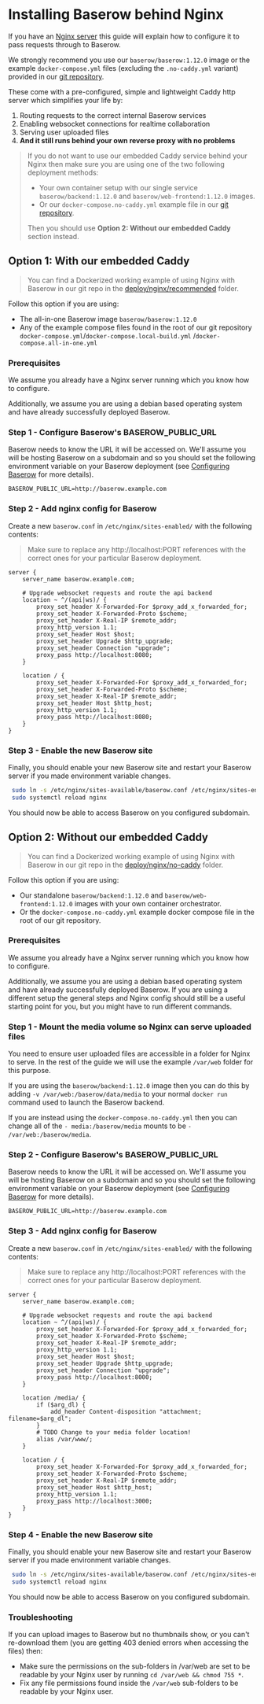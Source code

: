 # Installing Baserow behind Nginx

If you have an [Nginx server](https://www.nginx.com/) this guide will explain how to
configure it to pass requests through to Baserow.

We strongly recommend you use our `baserow/baserow:1.12.0` image or the example
`docker-compose.yml` files (excluding the `.no-caddy.yml` variant) provided in
our [git repository](https://gitlab.com/bramw/baserow/-/tree/master/deploy/nginx/).

These come with a pre-configured, simple and lightweight Caddy http server which 
simplifies your life by:

1. Routing requests to the correct internal Baserow services
2. Enabling websocket connections for realtime collaboration
3. Serving user uploaded files
4. **And it still runs behind your own reverse proxy with no problems**

> If you do not want to use our embedded Caddy service behind your Nginx then
> make sure you are using one of the two following deployment methods: 
>
> * Your own container setup with our single service `baserow/backend:1.12.0`
    and `baserow/web-frontend:1.12.0` images.
> * Or our `docker-compose.no-caddy.yml` example file in our [git repository](https://gitlab.com/bramw/baserow/-/tree/master/deploy/nginx/).
> 
> Then you should use **Option 2: Without our embedded Caddy** section instead.

## Option 1: With our embedded Caddy

> You can find a Dockerized working example of using Nginx with Baserow in our git repo in
> the [deploy/nginx/recommended](https://gitlab.com/bramw/baserow/-/tree/master/deploy/nginx/)
> folder.

Follow this option if you are using:

* The all-in-one Baserow image `baserow/baserow:1.12.0`
* Any of the example compose files found in the root of our git
  repository `docker-compose.yml`/`docker-compose.local-build.yml`
  /`docker-compose.all-in-one.yml`

### Prerequisites

We assume you already have a Nginx server running which you know how to configure.

Additionally, we assume you are using a debian based operating system and have already
successfully deployed Baserow. 

### Step 1 - Configure Baserow's BASEROW_PUBLIC_URL

Baserow needs to know the URL it will be accessed on. We'll assume you will be hosting
Baserow on a subdomain and so you should set the following environment variable on your
Baserow deployment (see [Configuring Baserow](./configuration.md) for more details).

```
BASEROW_PUBLIC_URL=http://baserow.example.com
```

### Step 2 - Add nginx config for Baserow

Create a new `baserow.conf` in `/etc/nginx/sites-enabled/` with the following contents:

> Make sure to replace any http://localhost:PORT references with the correct ones for
> your particular Baserow deployment.

```
server {
    server_name baserow.example.com;

    # Upgrade websocket requests and route the api backend
    location ~ ^/(api|ws)/ {
        proxy_set_header X-Forwarded-For $proxy_add_x_forwarded_for;
        proxy_set_header X-Forwarded-Proto $scheme;
        proxy_set_header X-Real-IP $remote_addr;
        proxy_http_version 1.1;
        proxy_set_header Host $host;
        proxy_set_header Upgrade $http_upgrade;
        proxy_set_header Connection "upgrade";
        proxy_pass http://localhost:8080;
    }

    location / {
        proxy_set_header X-Forwarded-For $proxy_add_x_forwarded_for;
        proxy_set_header X-Forwarded-Proto $scheme;
        proxy_set_header X-Real-IP $remote_addr;
        proxy_set_header Host $http_host;
        proxy_http_version 1.1;
        proxy_pass http://localhost:8080;
    }
}
```

### Step 3 - Enable the new Baserow site

Finally, you should enable your new Baserow site and restart your Baserow server if you
made environment variable changes.

```bash
 sudo ln -s /etc/nginx/sites-available/baserow.conf /etc/nginx/sites-enabled/baserow.conf
 sudo systemctl reload nginx
```

You should now be able to access Baserow on you configured subdomain.

## Option 2: Without our embedded Caddy

> You can find a Dockerized working example of using Nginx with Baserow in our git repo in
> the [deploy/nginx/no-caddy](https://gitlab.com/bramw/baserow/-/tree/master/deploy/nginx/)
> folder.

Follow this option if you are using:

* Our standalone `baserow/backend:1.12.0` and `baserow/web-frontend:1.12.0` images with
  your own container orchestrator.
* Or the `docker-compose.no-caddy.yml` example docker compose file in the root of our
  git repository.

### Prerequisites

We assume you already have a Nginx server running which you know how to configure.

Additionally, we assume you are using a debian based operating system and have already
successfully deployed Baserow. If you are using a different setup the 
general steps and Nginx config should still be a useful starting point for you,
but you might have to run different commands.

### Step 1 - Mount the media volume so Nginx can serve uploaded files

You need to ensure user uploaded files are accessible in a folder for Nginx to serve. In
the rest of the guide we will use the example `/var/web` folder for this purpose.

If you are using the `baserow/backend:1.12.0` image then you can do this by adding
`-v /var/web:/baserow/data/media` to your normal `docker run` command used to launch the
Baserow backend.

If you are instead using the `docker-compose.no-caddy.yml` then you can change all of
the
`- media:/baserow/media` mounts to be `- /var/web:/baserow/media`.

### Step 2 - Configure Baserow's BASEROW_PUBLIC_URL

Baserow needs to know the URL it will be accessed on. We'll assume you will be hosting
Baserow on a subdomain and so you should set the following environment variable on your
Baserow deployment (see [Configuring Baserow](./configuration.md) for more details).

```
BASEROW_PUBLIC_URL=http://baserow.example.com
```

### Step 3 - Add nginx config for Baserow

Create a new `baserow.conf` in `/etc/nginx/sites-enabled/` with the following contents:

> Make sure to replace any http://localhost:PORT references with the correct ones for
> your particular Baserow deployment.

```
server {
    server_name baserow.example.com;

    # Upgrade websocket requests and route the api backend
    location ~ ^/(api|ws)/ {
        proxy_set_header X-Forwarded-For $proxy_add_x_forwarded_for;
        proxy_set_header X-Forwarded-Proto $scheme;
        proxy_set_header X-Real-IP $remote_addr;
        proxy_http_version 1.1;
        proxy_set_header Host $host;
        proxy_set_header Upgrade $http_upgrade;
        proxy_set_header Connection "upgrade";
        proxy_pass http://localhost:8000;
    }

    location /media/ {
        if ($arg_dl) {
            add_header Content-disposition "attachment; filename=$arg_dl";
        }
        # TODO Change to your media folder location!
        alias /var/www/;
    }

    location / {
        proxy_set_header X-Forwarded-For $proxy_add_x_forwarded_for;
        proxy_set_header X-Forwarded-Proto $scheme;
        proxy_set_header X-Real-IP $remote_addr;
        proxy_set_header Host $http_host;
        proxy_http_version 1.1;
        proxy_pass http://localhost:3000;
    }
}
```

### Step 4 - Enable the new Baserow site

Finally, you should enable your new Baserow site and restart your Baserow server if you
made environment variable changes.

```bash
 sudo ln -s /etc/nginx/sites-available/baserow.conf /etc/nginx/sites-enabled/baserow.conf
 sudo systemctl reload nginx
```

You should now be able to access Baserow on you configured subdomain.

### Troubleshooting

If you can upload images to Baserow but no thumbnails show, or you can't re-download
them (you are getting 403 denied errors when accessing the files) then:

* Make sure the permissions on the sub-folders in /var/web are set to be readable by
  your Nginx user by running `cd /var/web && chmod 755 *`.
* Fix any file permissions found inside the `/var/web` sub-folders to be readable by
  your Nginx user.

